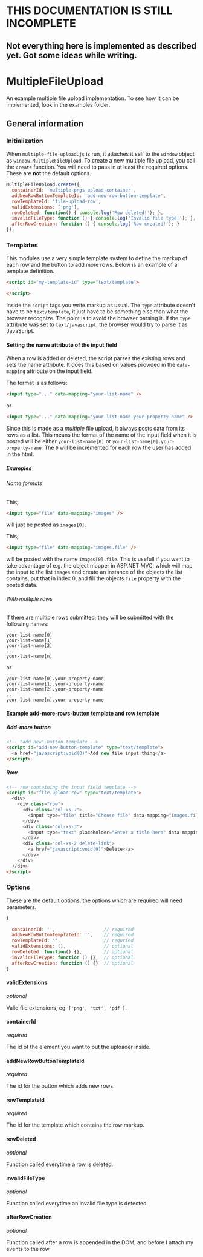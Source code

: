 # THIS DOCUMENTATION IS STILL INCOMPLETE
## Not everything here is implemented as described yet. Got some ideas while writing.

# MultipleFileUpload

An example multiple file upload implementation.
To see how it can be implemented, look in the examples folder.

## General information

### Initialization
When `multiple-file-upload.js` is run, it attaches it self to the `window` object as `window.MultipleFileUpload`. To create a new multiple file upload, you call the `create` function. You will need to pass in at least the required options.
These are __not__ the default options.

```javascript
MultipleFileUpload.create({
  containerId: 'multiple-pngs-upload-container',                        // required
  addNewRowButtonTemplateId: 'add-new-row-button-template',             // required
  rowTemplateId: 'file-upload-row',                                     // requried
  validExtensions: ['png'],                                             // optional
  rowDeleted: function() { console.log('Row deleted!'); },              // optional
  invalidFileType: function () { console.log('Invalid file type!'); },  // optional
  afterRowCreation: function () { console.log('Row created!'); }        // optional
});
```

### Templates
This modules use a very simple template system to define the markup of each row and the button to add more rows.
Below is an example of a template definition.
```html
<script id="my-template-id" type="text/template">
  ...
</script>
```
Inside the `script` tags you write markup as usual. The `type` attribute doesn't have to be `text/template`, it just have to be something else than what the browser recognize. The point is to avoid the browser parsing it. If the `type` attribute was set to `text/javascript`, the browser would try to parse it as JavaScript.

#### Setting the name attribute of the input field
When a row is added or deleted, the script parses the existing rows and sets the name attribute. It does this based on values provided in the `data-mapping` attribute on the input field.

The format is as follows:
```html
<input type="..." data-mapping="your-list-name" />
```
or
```html
<input type="..." data-mapping="your-list-name.your-property-name" />
```
Since this is made as a _multiple_ file upload, it always posts data from its rows as a list. This means the format of the name of the input field when it is posted will be either `your-list-name[0]` or `your-list-name[0].your-property-name`. The `0` will be incremented for each row the user has added in the html.

##### Examples
###### Name formats
This;
```html
<input type="file" data-mapping="images" />
```
will just be posted as `images[0]`.

This;
```html
<input type="file" data-mapping="images.file" />
```
will be posted with the name `images[0].file`. This is usefull if you want to take advantage of e.g. the object mapper in ASP.NET MVC, which will map the input to the list `images` and create an instance of the objects the list contains, put that in index 0, and fill the objects `file` property with the posted data.

###### With multiple rows
If there are multiple rows submitted; they will be submitted with the following names:
```text
your-list-name[0]
your-list-name[1]
your-list-name[2]
...
your-list-name[n]
```
or
```text
your-list-name[0].your-property-name
your-list-name[1].your-property-name
your-list-name[2].your-property-name
...
your-list-name[n].your-property-name
```

#### Example add-more-rows-button template and row template
##### Add-more button
```html
<!-- "add new"-button template -->
<script id="add-new-button-template" type="text/template">
  <a href="javascript:void(0)">Add new file input thing</a>
</script>
```
##### Row
```html
<!-- row containing the input field template -->
<script id="file-upload-row" type="text/template">
  <div>
    <div class="row">
      <div class="col-xs-7">
        <input type="file" title="Choose file" data-mapping="images.file" />
      </div>
      <div class="col-xs-3">
        <input type="text" placeholder="Enter a title here" data-mapping="images.title" />
      </div>
      <div class="col-xs-2 delete-link">
        <a href="javascript:void(0)">Delete</a>
      </div>
    </div>
  </div>
</script>
```

### Options
These are the default options, the options which are required will need parameters.
```javascript
{
  
  containerId: '',                  // required
  addNewRowButtonTemplateId: '',    // required
  rowTemplateId: '',                // requried
  validExtensions: [],              // optional
  rowDeleted: function() {},        // optional
  invalidFileType: function () {},  // optional
  afterRowCreation: function () {}  // optional
}
```

#### validExtensions
_optional_

Valid file extensions, eg: `['png', 'txt', 'pdf']`.

#### containerId
_required_

The id of the element you want to put the uploader inside.

#### addNewRowButtonTemplateId
_required_

The id for the button which adds new rows.

#### rowTemplateId
_required_

The id for the template which contains the row markup.

#### rowDeleted
_optional_

Function called everytime a row is deleted.

#### invalidFileType
_optional_

Function called everytime an invalid file type is detected

#### afterRowCreation
_optional_

Function called after a row is appended in the DOM, and before I attach my events to the row
